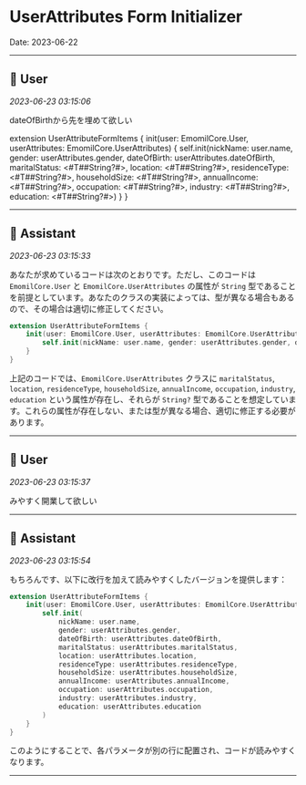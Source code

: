 # UserAttributes Form Initializer

Date: 2023-06-22

---

## 👤 User
*2023-06-23 03:15:06*

dateOfBirthから先を埋めて欲しい

extension UserAttributeFormItems {
    init(user: EmomilCore.User, userAttributes: EmomilCore.UserAttributes) {
        self.init(nickName: user.name, gender: userAttributes.gender, dateOfBirth: userAttributes.dateOfBirth, maritalStatus: &lt;#T##String?#&gt;, location: &lt;#T##String?#&gt;, residenceType: &lt;#T##String?#&gt;, householdSize: &lt;#T##String?#&gt;, annualIncome: &lt;#T##String?#&gt;, occupation: &lt;#T##String?#&gt;, industry: &lt;#T##String?#&gt;, education: &lt;#T##String?#&gt;)
    }
}

---

## 🤖 Assistant
*2023-06-23 03:15:33*

あなたが求めているコードは次のとおりです。ただし、このコードは `EmomilCore.User` と `EmomilCore.UserAttributes` の属性が `String` 型であることを前提としています。あなたのクラスの実装によっては、型が異なる場合もあるので、その場合は適切に修正してください。

```swift
extension UserAttributeFormItems {
    init(user: EmomilCore.User, userAttributes: EmomilCore.UserAttributes) {
        self.init(nickName: user.name, gender: userAttributes.gender, dateOfBirth: userAttributes.dateOfBirth, maritalStatus: userAttributes.maritalStatus, location: userAttributes.location, residenceType: userAttributes.residenceType, householdSize: userAttributes.householdSize, annualIncome: userAttributes.annualIncome, occupation: userAttributes.occupation, industry: userAttributes.industry, education: userAttributes.education)
    }
}
```

上記のコードでは、`EmomilCore.UserAttributes` クラスに `maritalStatus`, `location`, `residenceType`, `householdSize`, `annualIncome`, `occupation`, `industry`, `education` という属性が存在し、それらが `String?` 型であることを想定しています。これらの属性が存在しない、または型が異なる場合、適切に修正する必要があります。

---

## 👤 User
*2023-06-23 03:15:37*

みやすく開業して欲しい

---

## 🤖 Assistant
*2023-06-23 03:15:54*

もちろんです、以下に改行を加えて読みやすくしたバージョンを提供します：

```swift
extension UserAttributeFormItems {
    init(user: EmomilCore.User, userAttributes: EmomilCore.UserAttributes) {
        self.init(
            nickName: user.name, 
            gender: userAttributes.gender, 
            dateOfBirth: userAttributes.dateOfBirth, 
            maritalStatus: userAttributes.maritalStatus, 
            location: userAttributes.location, 
            residenceType: userAttributes.residenceType, 
            householdSize: userAttributes.householdSize, 
            annualIncome: userAttributes.annualIncome, 
            occupation: userAttributes.occupation, 
            industry: userAttributes.industry, 
            education: userAttributes.education
        )
    }
}
```

このようにすることで、各パラメータが別の行に配置され、コードが読みやすくなります。

---
